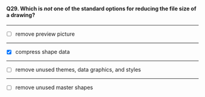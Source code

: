 #### Q29. Which is _not_ one of the standard options for reducing the file size of a drawing?

---

- [ ] remove preview picture

---

- [x] compress shape data

---

- [ ] remove unused themes, data graphics, and styles

---

- [ ] remove unused master shapes
